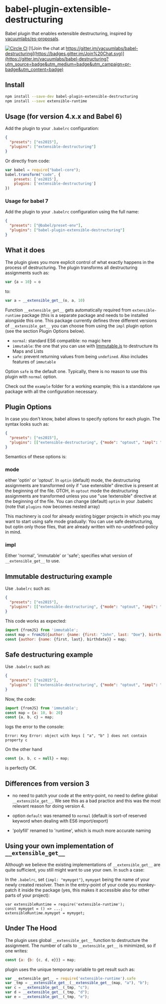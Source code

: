 # babel-plugin-extensible-destructuring

Babel plugin that enables extensible destructuring, inspired by [vacuumlabs/es-proposals][es-proposals].

[![Circle CI](https://circleci.com/gh/vacuumlabs/babel-plugin-extensible-destructuring.svg?style=svg)](https://circleci.com/gh/vacuumlabs/babel-plugin-extensible-destructuring)
[![Join the chat at https://gitter.im/vacuumlabs/babel-destructuring](https://badges.gitter.im/Join%20Chat.svg)](https://gitter.im/vacuumlabs/babel-destructuring?utm_source=badge&utm_medium=badge&utm_campaign=pr-badge&utm_content=badge)


## Install

```sh
npm install --save-dev babel-plugin-extensible-destructuring
npm install --save extensible-runtime
```

## Usage (for version 4.x.x and Babel 6)

Add the plugin to your `.babelrc` configuration:

```json
{
  "presets": ["es2015"],
  "plugins": ["extensible-destructuring"]
}
```

Or directly from code:

```javascript
var babel = require("babel-core");
babel.transform("code", {
    presets: ['es2015'],
    plugins: ['extensible-destructuring']
})
```

### Usage for babel 7

Add the plugin to your `.babelrc` configuration using the full name:

```json
{
  "presets": ["@babel/preset-env"],
  "plugins": ["babel-plugin-extensible-destructuring"]
}
```

## What it does

The plugin gives you more explicit control of what exactly happens in the process of destructuring.
The plugin transforms all destructuring assignments such as:
```javascript
var {a = 10} = o
```
to:
```javascript
var a = __extensible_get__(o, a, 10)
```

Function `__extensible_get__` gets automatically required from `extensible-runtime` package (this is
a separate package and needs to be installed alongside this one. This package currently defines
three different versions of `__extensible_get__` you can choose from using the `impl` plugin option (see
the section Plugin Options below).

- `normal`: standard ES6 compatible: no magic here
- `immutable`: the one that you can use with [Immutable.js](https://facebook.github.io/immutable-js/) to destructure its Maps and Lists
- `safe`: prevent returning values from being `undefined`. Also includes features of `immutable`

Option `safe` is the default one. Typically, there is no reason to use this plugin with `normal` option.

Check out the `example` folder for a working example; this is a standalone `npm` package with all the
configuration necessary.

## Plugin Options
In case you don't know, babel allows to specify options for each plugin. The syntax looks such as:

```json
{
  "presets": ["es2015"],
  "plugins": [["extensible-destructuring", {"mode": "optout", "impl": "safe"}]]
}
```

Semantics of these options is:

### mode
either 'optin' or 'optout'. In `optin` (default) mode, the destructuring
assignments are transformed only if "use extensible" directive is present at the beginning of the
file. OTOH, in `optout` mode the destructuring assignments are transformed unless you use "use
!extensible" directive at the beginning of the file. You can change (default) `optin` in your
.babelrc (note that `plugins` now becomes nested array)

This machinery is cool for already existing bigger projects in which you may want to start using
safe mode gradually: You can use safe destructuring, but optin only those files, that are already
written with no-undefined-policy in mind.

### impl
Either 'normal', 'immutable' or 'safe'; specifies what version of `__extensible_get__` to use.

## Immutable destructuring example

Use `.babelrc` such as:

```json
{
  "presets": ["es2015"],
  "plugins": [["extensible-destructuring", {"mode": "optout", "impl": "immutable"}]]
}
```

This code works as expected:

```javascript
import {fromJS} from 'immutable';
const map = fromJS({author: {name: {first: "John", last: "Doe"}, birthdate: "10-10-2010"}});
const {author: {name: {first, last}, birthdate}} = map;
```

## Safe destructuring example

Use `.babelrc` such as:

```json
{
  "presets": ["es2015"],
  "plugins": [["extensible-destructuring", {"mode": "optout", "impl": "safe"}]]
}
```

Now, the code:

```javascript
import {fromJS} from 'immutable';
const map = {a: 10, b: 20}
const {a, b, c} = map;
```

logs the error to the console:

```
Error: Key Error: object with keys [ "a", "b" ] does not contain property c
```

On the other hand
```javascript
const {a, b, c = null} = map;
```
is perfectly OK.

## Differences from version 3

- no need to patch your code at the entry-point, no need to define global `__extensible_get__`. We see
  this as a bad practice and this was the most relevant reason for doing version 4.

- option `default` was renamed to `normal` (default is sort-of reserved keyword when dealing with ES6
import/export)

- 'polyfill' renamed to 'runtime', which is much more accurate naming

## Using your own implementation of `__extensible_get__`

Although we believe the existing implementations of `__extensible_get__` are quite sufficient, you
still might want to use your own. In such a case:

In the `.babelrc`, set `{impl: "mymyget"}`, `mymyget` being the name of your newly created resolver.
Then in the entry-point of your code you monkey-patch it inside the package (yes, this makes it
accessible also for other parts of your project):

```
var extensibleRuntime = require('extensible-runtime');
const mymyget = () => ...;
extensibleRuntime.mymyget = mymyget;
```

## Under The Hood

The plugin uses global `__extensible_get__` function to destructure the assignment. The number of
calls to `__extensible_get__` is minimized, so if one writes:

```javascript
const {a: {b: {c, d, e}}} = map;
```
plugin uses the unique temporary variable to get result such as:

```javascript
var __extensible_get__ = require('extensible-runtime').safe
var _tmp = __extensible_get__(__extensible_get__(map, "a"), "b");
var c = __extensible_get__(_tmp, "c");
var d = __extensible_get__(_tmp, "d");
var e = __extensible_get__(_tmp, "e");
```

[es-proposals]: https://github.com/vacuumlabs/es-proposals
